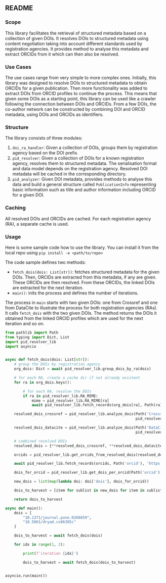 ## README

### Scope

This library facilitates the retrieval of structured metadata based on a collection of given DOIs.
It resolves DOIs to structured metadata using content negotiation taking into account different standards used by registration agencies.
It provides method to analyse this metadata and extract ORCIDs from it which can then also be resolved.

### Use Cases

The use cases range from very simple to more complex ones.
Initially, this library was designed to resolve DOIs to structured metadata to obtain ORCIDs for a given publication.
Then more functionality was added to extract DOIs from ORCID profiles to continue the process.
This means that given some DOIs as a starting point, this library can be used like a crawler following the connection between DOIs and ORCIDs.
From a few DOIs, the co-author network can be constructed by combining DOI and ORCID metadata, using DOIs and ORCIDs as identifiers. 

### Structure

The library consists of three modules:
1. `doi_ra_handler`: Given a collection of DOIs, groups them by registration agency based on the DOI prefix. 
2. `pid_resolver`: Given a collection of DOIs for a known registration agency, resolves them to structured metadata. 
   The serialisation format and data model depends on the registration agency.
   Resolved DOI metadata will be cached in the corresponding directory.
3. `pid_analyzer`: Given DOI metadata, provides methods to analyse this data and build a general structure called `PublicationInfo` 
   representing basic information such as title and author information including ORCID for a given DOI.

### Caching

All resolved DOIs and ORCIDs are cached. For each registration agency (RA), a separate cache is used.

### Usage

Here is some sample code how to use the library. You can install it from the local repo using `pip install -e <path/to/repo>`

The code sample defines two methods:
- `fetch_dois(dois: List[str])`: fetches structured metadata for the given DOIs. Then, ORCIDs are extracted from this metadata, if any are given. These ORCIDs are then resolved. From these ORCIDs, the linked DOIs are extracted for the next iteration. 
- `main()`: inits the process and defines the number of iterations. 

The process in `main` starts with two given DOIs: one from Crossref and one from DataCite to illustrate the process for both registration agencies (RAs).
It calls `fetch_dois` with the two given DOIs. The method returns the DOIs it obtained from the linked ORCID profiles which are used for the next iteration and so on.

```python
from pathlib import Path
from typing import Dict, List
import pid_resolver_lib
import asyncio


async def fetch_dois(dois: List[str]):
    # group the DOIs by registration agency
    org_dois: Dict = await pid_resolver_lib.group_dois_by_ra(dois)

    # for each RA, create a cache dir if not already existent
    for ra in org_dois.keys():

        # for each RA, resolve the DOIs
        if ra in pid_resolver_lib.RA_MIME:
            mime = pid_resolver_lib.RA_MIME[ra]
            await pid_resolver_lib.fetch_records(org_dois[ra], Path(ra), 'https://doi.org/', mime, 0)

    resolved_dois_crossref = pid_resolver_lib.analyze_dois(Path('Crossref'),
                                                           pid_resolver_lib.analyze_doi_record_crossref)

    resolved_dois_datacite = pid_resolver_lib.analyze_dois(Path('DataCite'),
                                                           pid_resolver_lib.analyze_doi_record_datacite)

    # combined resolved DOIs
    resolved_dois = {**resolved_dois_crossref, **resolved_dois_datacite}

    orcids = pid_resolver_lib.get_orcids_from_resolved_dois(resolved_dois)

    await pid_resolver_lib.fetch_records(orcids, Path('orcid'), 'https://orcid.org/', 'application/ld+json')

    dois_for_orcid = pid_resolver_lib.get_dois_per_orcid(Path('orcid'))

    new_dois = list(map(lambda doi: doi['dois'], dois_for_orcid))

    dois_to_harvest = [item for sublist in new_dois for item in sublist]

    return dois_to_harvest

async def main():
    dois = [
        "10.1371/journal.pone.0266659",
        "10.5061/dryad.cv86385c"
    ]

    dois_to_harvest = await fetch_dois(dois)

    for idx in range(1, 2):

        print(f'iteration {idx}')

        dois_to_harvest = await fetch_dois(dois_to_harvest)


asyncio.run(main())

```
